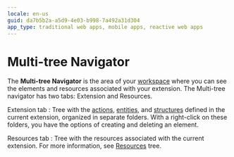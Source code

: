 ```yaml
---
locale: en-us
guid: da7b5b2a-a5d9-4e03-b998-7a492a31d304
app_type: traditional web apps, mobile apps, reactive web apps
---
```


# Multi-tree Navigator

The **Multi-tree Navigator** is the area of your [workspace](<workspace.md>) where you can see the elements and resources associated with your extension. The Multi-tree navigator has two tabs: Extension and Resources.

Extension tab
:   Tree with the [actions](<../../extensibility-and-integration/integration-studio/managing-extensions/action-define.md>), [entities](<../../extensibility-and-integration/integration-studio/managing-extensions/entity-define.md>), and [structures](<../../extensibility-and-integration/integration-studio/managing-extensions/structure-define.md>) defined in the current extension, organized in separate folders. With a right-click on these folders, you have the options of creating and deleting an element.

Resources tab
:   Tree with the resources associated with the current extension. For more information, see [Resources](<resources-tree.md>) tree.
